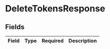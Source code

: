 # DeleteTokensResponse


## Fields

| Field       | Type        | Required    | Description |
| ----------- | ----------- | ----------- | ----------- |